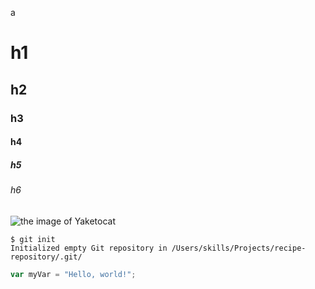 a 
# h1
## h2
### h3
#### h4
##### h5 
###### h6
![the image of Yaketocat](https://octodex.github.com/images/yaktocat.png)
```
$ git init
Initialized empty Git repository in /Users/skills/Projects/recipe-repository/.git/
```


``` javascript
var myVar = "Hello, world!";
```

